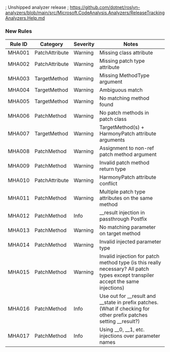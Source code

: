 ﻿; Unshipped analyzer release
; https://github.com/dotnet/roslyn-analyzers/blob/main/src/Microsoft.CodeAnalysis.Analyzers/ReleaseTrackingAnalyzers.Help.md

### New Rules

Rule ID |     Category     | Severity | Notes
--------|------------------|----------|----------------------------------------------------
MHA001  | PatchAttribute   | Warning  | Missing class attribute
MHA002  | PatchAttribute   | Warning  | Missing patch type attribute
MHA003  | TargetMethod     | Warning  | Missing MethodType argument
MHA004  | TargetMethod     | Warning  | Ambiguous match
MHA005  | TargetMethod     | Warning  | No matching method found
MHA006  | PatchMethod      | Warning  | No patch methods in patch class
MHA007  | TargetMethod     | Warning  | TargetMethod(s) + HarmonyPatch attribute arguments
MHA008  | PatchMethod      | Warning  | Assignment to non-ref patch method argument
MHA009  | PatchMethod      | Warning  | Invalid patch method return type
MHA010  | PatchAttribute   | Warning  | HarmonyPatch attribute conflict
MHA011  | PatchMethod      | Warning  | Multiple patch type attributes on the same method
MHA012  | PatchMethod      | Info     | __result injection in passthrough Postfix
MHA013  | PatchMethod      | Warning  | No matching parameter on target method
MHA014  | PatchMethod      | Warning  | Invalid injected parameter type
MHA015  | PatchMethod      | Warning  | Invalid injection for patch method type (is this really necessary? All patch types except transpiler accept the same injections)
MHA016  | PatchMethod      | Info     | Use out for __result and __state in prefix patches. (What if checking for other prefix patches setting __result?)
MHA017  | PatchMethod      | Info     | Using __0, __1, etc. injections over parameter names